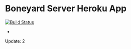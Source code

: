 # Boneyard Server Heroku App 

[![Build Status](https://travis-ci.org/jskulski/boneyard-server.svg)](https://travis-ci.org/jskulski/boneyard-server)


- 
Update: 2
